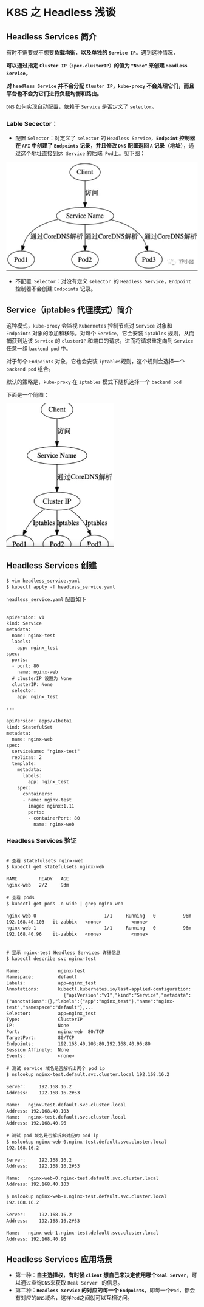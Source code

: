 # K8S 之 Headless 浅谈

## Headless Services 简介

有时不需要或不想要**负载均衡**，**以及单独的 `Service IP`**。遇到这种情况，

**可以通过指定 `Cluster IP（spec.clusterIP）`的值为 `"None"` 来创建 `Headless Service`。**

**对 `headless Service` 并不会分配 `Cluster IP`，`kube-proxy` 不会处理它们，而且平台也不会为它们进行负载均衡和路由。**

`DNS` 如何实现自动配置，依赖于 `Service` 是否定义了 `selector`。

### Lable Secector：

* 配置 `Selector`：对定义了 `selector` 的 `Headless Service`，**`Endpoint` 控制器在 `API` 中创建了 `Endpoints` 记录，并且修改 `DNS` 配置返回 `A` 记录（地址**），通过这个地址直接到达` Service` 的后端` Pod`上。见下图：

![Alt Image Text](images/adv/adv93_1.png "Body image")

* 不配置` Selector`：对没有定义 `selector `的 `Headless Service`，`Endpoint` 控制器不会创建 `Endpoints` 记录。

## Service（iptables 代理模式）简介

这种模式，`kube-proxy` 会监视 `Kubernetes` 控制节点对 `Service` 对象和 `Endpoints` 对象的添加和移除。对每个 `Service`，它会安装 `iptables` 规则，从而捕获到达该 `Service` 的 `clusterIP` 和端口的请求，进而将请求重定向到 `Service` 任意一组 `backend pod` 中。

对于每个 `Endpoints` 对象，它也会安装 `iptables`规则，这个规则会选择一个 `backend pod` 组合。

默认的策略是，`kube-proxy` 在 `iptables` 模式下随机选择一个 `backend pod`

下面是一个简图：

![Alt Image Text](images/adv/adv93_2.png "Body image")

## Headless Services 创建

```
$ vim headless_service.yaml
$ kubectl apply -f headless_service.yaml
```

`headless_service.yaml` 配置如下

```

apiVersion: v1
kind: Service
metadata:
  name: nginx-test
  labels:
    app: nginx_test
spec:
  ports:
  - port: 80
    name: nginx-web
  # clusterIP 设置为 None
  clusterIP: None
  selector:
    app: nginx_test

---

apiVersion: apps/v1beta1
kind: StatefulSet
metadata:
  name: nginx-web
spec:
  serviceName: "nginx-test"
  replicas: 2
  template:
    metadata:
      labels:
        app: nginx_test
    spec:
      containers:
      - name: nginx-test
        image: nginx:1.11
        ports:
        - containerPort: 80
          name: nginx-web
```

### Headless Services 验证

```

# 查看 statefulsets nginx-web
$ kubectl get statefulsets nginx-web

NAME        READY   AGE
nginx-web   2/2     93m

# 查看 pods 
$ kubectl get pods -o wide | grep nginx-web

nginx-web-0                         1/1     Running   0          96m    192.168.40.103   it-zabbix   <none>           <none>
nginx-web-1                         1/1     Running   0          96m    192.168.40.96    it-zabbix   <none>           <none>


# 显示 nginx-test Headless Services 详细信息
$ kubectl describe svc nginx-test

Name:              nginx-test
Namespace:         default
Labels:            app=nginx_test
Annotations:       kubectl.kubernetes.io/last-applied-configuration:
                     {"apiVersion":"v1","kind":"Service","metadata":{"annotations":{},"labels":{"app":"nginx_test"},"name":"nginx-test","namespace":"default"},...
Selector:          app=nginx_test
Type:              ClusterIP
IP:                None
Port:              nginx-web  80/TCP
TargetPort:        80/TCP
Endpoints:         192.168.40.103:80,192.168.40.96:80
Session Affinity:  None
Events:            <none>

# 测试 service 域名是否解析出两个 pod ip
$ nslookup nginx-test.default.svc.cluster.local 192.168.16.2

Server:		192.168.16.2
Address:	192.168.16.2#53

Name:	nginx-test.default.svc.cluster.local
Address: 192.168.40.103
Name:	nginx-test.default.svc.cluster.local
Address: 192.168.40.96

# 测试 pod 域名是否解析出对应的 pod ip
$ nslookup nginx-web-0.nginx-test.default.svc.cluster.local 192.168.16.2

Server:		192.168.16.2
Address:	192.168.16.2#53

Name:	nginx-web-0.nginx-test.default.svc.cluster.local
Address: 192.168.40.103

$ nslookup nginx-web-1.nginx-test.default.svc.cluster.local 192.168.16.2

Server:		192.168.16.2
Address:	192.168.16.2#53

Name:	nginx-web-1.nginx-test.default.svc.cluster.local
Address: 192.168.40.96
```

## Headless Services 应用场景

* 第一种：**自主选择权**，**有时候 `client` 想自己来决定使用哪个`Real Server`**，可以通过查询`DNS`来获取 `Real Server ` 的信息。
* 第二种：**`Headless Service` 的对应的每一个 `Endpoints`**，即每一个`Pod`，都会有对应的`DNS`域名，这样`Pod`之间就可以互相访问。